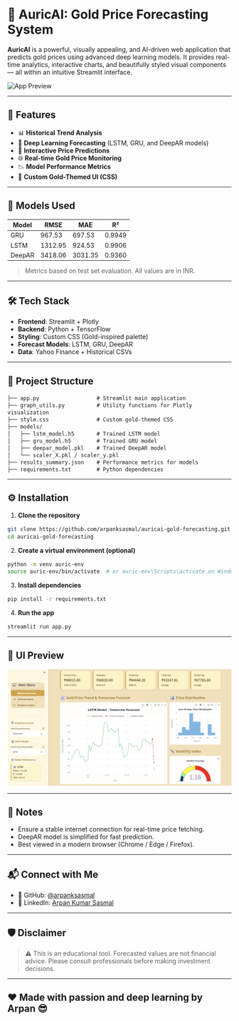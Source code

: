 
# 🥇 AuricAI: Gold Price Forecasting System

**AuricAI** is a powerful, visually appealing, and AI-driven web application that predicts gold prices using advanced deep learning models. It provides real-time analytics, interactive charts, and beautifully styled visual components — all within an intuitive Streamlit interface.

![App Preview](https://auricai-gold-forecast-j3omdhvdme4atu9hn8exdk.streamlit.app/)

---

## 🚀 Features

- 📊 **Historical Trend Analysis**
- 🤖 **Deep Learning Forecasting** (LSTM, GRU, and DeepAR models)
- 🎯 **Interactive Price Predictions**
- 🌐 **Real-time Gold Price Monitoring**
- 📉 **Model Performance Metrics**
- 💅 **Custom Gold-Themed UI (CSS)**

---

## 🧠 Models Used

| Model   | RMSE   | MAE   | R²     |
|---------|--------|--------|--------|
| GRU     | 967.53 | 697.53 | 0.9949 |
| LSTM    | 1312.95| 924.53 | 0.9906 |
| DeepAR  | 3418.06| 3031.35| 0.9360 |

> Metrics based on test set evaluation. All values are in INR.

---

## 🛠️ Tech Stack

- **Frontend**: Streamlit + Plotly
- **Backend**: Python + TensorFlow
- **Styling**: Custom CSS (Gold-inspired palette)
- **Forecast Models**: LSTM, GRU, DeepAR
- **Data**: Yahoo Finance + Historical CSVs

---

## 📂 Project Structure

```
├── app.py                  # Streamlit main application
├── graph_utils.py          # Utility functions for Plotly visualization
├── style.css               # Custom gold-themed CSS
├── models/
│   ├── lstm_model.h5       # Trained LSTM model
│   ├── gru_model.h5        # Trained GRU model
│   ├── deepar_model.pkl    # Trained DeepAR model
│   └── scaler_X.pkl / scaler_y.pkl
├── results_summary.json    # Performance metrics for models
├── requirements.txt        # Python dependencies
```

---

## ⚙️ Installation

1. **Clone the repository**

```bash
git clone https://github.com/arpanksasmal/auricai-gold-forecasting.git
cd auricai-gold-forecasting
```

2. **Create a virtual environment (optional)**

```bash
python -m venv auric-env
source auric-env/bin/activate  # or auric-env\Scripts\activate on Windows
```

3. **Install dependencies**

```bash
pip install -r requirements.txt
```

4. **Run the app**

```bash
streamlit run app.py
```

---

## 🌟 UI Preview

![UI Theme Preview](preview\image.png)

---

## 📌 Notes

- Ensure a stable internet connection for real-time price fetching.
- DeepAR model is simplified for fast prediction.
- Best viewed in a modern browser (Chrome / Edge / Firefox).

---

## 📬 Connect with Me

- 🔗 GitHub: [@arpanksasmal](https://github.com/arpanksasmal)
- 💼 LinkedIn: [Arpan Kumar Sasmal](https://www.linkedin.com/in/arpan-kumar-sasmal-2b4421240/)

---

## 🛡️ Disclaimer

> ⚠️ This is an educational tool. Forecasted values are not financial advice. Please consult professionals before making investment decisions.

---

## ❤️ Made with passion and deep learning by Arpan 😎
